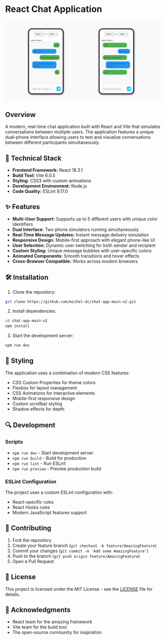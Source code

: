 # React Chat Application

![Chat Application Screenshot](images-readme/chat-app.png)

## Overview

A modern, real-time chat application built with React and Vite that simulates conversations between multiple users. The application features a unique dual-phone interface allowing users to test and visualize conversations between different participants simultaneously.

## 🚀 Technical Stack

- **Frontend Framework:** React 18.3.1
- **Build Tool:** Vite 6.0.5
- **Styling:** CSS3 with custom animations
- **Development Environment:** Node.js
- **Code Quality:** ESLint 9.17.0

## ✨ Features

- **Multi-User Support:** Supports up to 5 different users with unique color identifiers
- **Dual Interface:** Two phone simulators running simultaneously
- **Real-Time Message Updates:** Instant message delivery simulation
- **Responsive Design:** Mobile-first approach with elegant phone-like UI
- **User Selection:** Dynamic user switching for both sender and recipient
- **Custom Styling:** Unique message bubbles with user-specific colors
- **Animated Components:** Smooth transitions and hover effects
- **Cross-Browser Compatible:** Works across modern browsers

## 🛠 Installation

1. Clone the repository:

```bash
git clone https://github.com/michel-dc/chat-app-main-v2.git
```

2. Install dependencies:

```bash
cd chat-app-main-v2
npm install
```

3. Start the development server:

```bash
npm run dev
```

## 🎨 Styling

The application uses a combination of modern CSS features:

- CSS Custom Properties for theme colors
- Flexbox for layout management
- CSS Animations for interactive elements
- Mobile-first responsive design
- Custom scrollbar styling
- Shadow effects for depth

## 🔍 Development

### Scripts

- `npm run dev` - Start development server
- `npm run build` - Build for production
- `npm run lint` - Run ESLint
- `npm run preview` - Preview production build

### ESLint Configuration

The project uses a custom ESLint configuration with:

- React-specific rules
- React Hooks rules
- Modern JavaScript features support

## 🤝 Contributing

1. Fork the repository
2. Create your feature branch (`git checkout -b feature/AmazingFeature`)
3. Commit your changes (`git commit -m 'Add some AmazingFeature'`)
4. Push to the branch (`git push origin feature/AmazingFeature`)
5. Open a Pull Request

## 📝 License

This project is licensed under the MIT License - see the [LICENSE](LICENSE) file for details.

## 🙏 Acknowledgments

- React team for the amazing framework
- Vite team for the build tool
- The open-source community for inspiration
